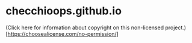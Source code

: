 # checchioops.github.io

(Click here for information about copyright on this non-licensed project.)[https://choosealicense.com/no-permission/]
